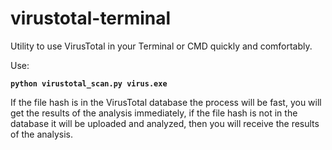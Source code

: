 # virustotal-terminal
Utility to use VirusTotal in your Terminal or CMD quickly and comfortably.

Use:

**```python virustotal_scan.py virus.exe```**

If the file hash is in the VirusTotal database the process will be fast, you will get the results of the analysis immediately, if the file hash is not in the database it will be uploaded and analyzed, then you will receive the results of the analysis.

